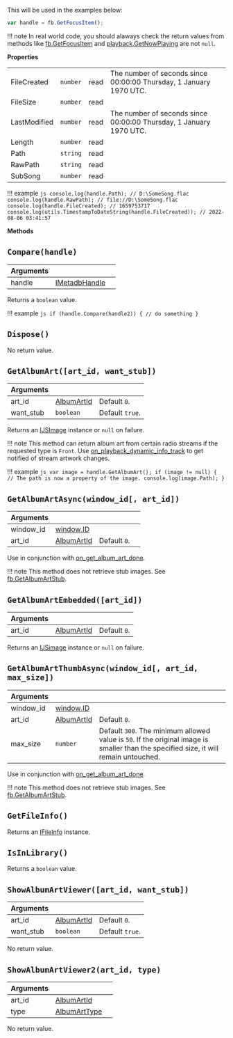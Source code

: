 This will be used in the examples below:

```js
var handle = fb.GetFocusItem();
```

!!! note
	In real world code, you should alaways check the return
	values from methods like [fb.GetFocusItem](../namespaces/fb.md#fbgetfocusitem) and
	[playback.GetNowPlaying](../namespaces/playback.md#playbackgetnowplaying) are not `null`.

**Properties**

|||||
|---|---|---|---|
|FileCreated|`number`|read|The number of seconds since 00:00:00 Thursday, 1 January 1970 UTC.|
|FileSize|`number`|read|
|LastModified|`number`|read|The number of seconds since 00:00:00 Thursday, 1 January 1970 UTC.|
|Length|`number`|read|
|Path|`string`|read|
|RawPath|`string`|read|
|SubSong|`number`|read|

!!! example
	```js
	console.log(handle.Path); // D:\SomeSong.flac
	console.log(handle.RawPath); // file://D:\SomeSong.flac
	console.log(handle.FileCreated); // 1659753717
	console.log(utils.TimestampToDateString(handle.FileCreated)); // 2022-08-06 03:41:57
	```

**Methods**

## `Compare(handle)`
|Arguments|||
|---|---|---|
|handle|[IMetadbHandle](IMetadbHandle.md)|

Returns a `boolean` value.

!!! example
	```js
	if (handle.Compare(handle2)) {
		// do something
	}
	```

## `Dispose()`

No return value.

## `GetAlbumArt([art_id, want_stub])`
|Arguments|||
|---|---|---|
|art_id|[AlbumArtId](../flags.md#albumartid)|Default `0`.|
|want_stub|`boolean`|Default `true`.|

Returns an [IJSImage](IJSImage.md) instance or `null` on failure.

!!! note
	This method can return album art from certain radio streams
	if the requested type is `Front`. Use [on_playback_dynamic_info_track](../callbacks/foobar2000.md#on_playback_dynamic_info_tracktype)
	to get notified of stream artwork changes.

!!! example
	```js
	var image = handle.GetAlbumArt();
	if (image != null) {
		// The path is now a property of the image.
		console.log(image.Path);
	}
	```

## `GetAlbumArtAsync(window_id[, art_id])`
|Arguments||||
|---|---|---|---|
|window_id|[window.ID](../namespaces/window.md)|
|art_id|[AlbumArtId](../flags.md#albumartid)|Default `0`.|

Use in conjunction with [on_get_album_art_done](../callbacks/component.md#on_get_album_art_donehandle-art_id-image).

!!! note
	This method does not retrieve stub images. See [fb.GetAlbumArtStub](../namespaces/fb.md#fbgetalbumartstubart_id).

## `GetAlbumArtEmbedded([art_id])`
|Arguments|||
|---|---|---|
|art_id|[AlbumArtId](../flags.md#albumartid)|Default `0`.|

Returns an [IJSimage](IJSImage.md) instance or `null` on failure.

## `GetAlbumArtThumbAsync(window_id[, art_id, max_size])`
|Arguments|||
|---|---|---|
|window_id|[window.ID](../namespaces/window.md)|
|art_id|[AlbumArtId](../flags.md#albumartid)|Default `0`.|
|max_size|`number`|Default `300`. The minimum allowed value is `50`. If the original image is smaller than the specified size, it will remain untouched.|

Use in conjunction with [on_get_album_art_done](../callbacks/component.md#on_get_album_art_donehandle-art_id-image).

!!! note
	This method does not retrieve stub images. See [fb.GetAlbumArtStub](../namespaces/fb.md#fbgetalbumartstubart_id).

## `GetFileInfo()`
Returns an [IFileInfo](IFileInfo.md) instance.

## `IsInLibrary()`
Returns a `boolean` value.

## `ShowAlbumArtViewer([art_id, want_stub])`
|Arguments|||
|---|---|---|
|art_id|[AlbumArtId](../flags.md#albumartid)|Default `0`.|
|want_stub|`boolean`|Default `true`.|

No return value.

## `ShowAlbumArtViewer2(art_id, type)`
|Arguments|||
|---|---|---|
|art_id|[AlbumArtId](../flags.md#albumartid)|
|type|[AlbumArtType](../flags.md#albumarttype)||

No return value.
